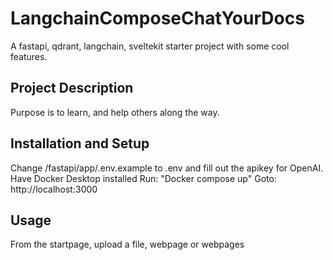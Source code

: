 # LangchainComposeChatYourDocs
A fastapi, qdrant, langchain, sveltekit starter project with some cool features.

## Project Description
Purpose is to learn, and help others along the way.

## Installation and Setup
Change /fastapi/app/.env.example to .env and fill out the apikey for OpenAI.
Have Docker Desktop installed
Run: "Docker compose up"
Goto: http://localhost:3000

## Usage
From the startpage, upload a file, webpage or webpages

